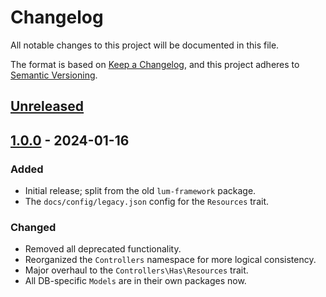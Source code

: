 # Changelog
All notable changes to this project will be documented in this file.

The format is based on [Keep a Changelog](https://keepachangelog.com/en/1.0.0/),
and this project adheres to [Semantic Versioning](https://semver.org/spec/v2.0.0.html).

## [Unreleased]

## [1.0.0] - 2024-01-16
### Added
- Initial release; split from the old `lum-framework` package.
- The `docs/config/legacy.json` config for the `Resources` trait.
### Changed
- Removed all deprecated functionality.
- Reorganized the `Controllers` namespace for more logical consistency.
- Major overhaul to the `Controllers\Has\Resources` trait.
- All DB-specific `Models` are in their own packages now.

[Unreleased]: https://github.com/supernovus/lum.app.php/compare/v1.0.0...HEAD
[1.0.0]: https://github.com/supernovus/lum.app.php/releases/tag/v1.0.0

